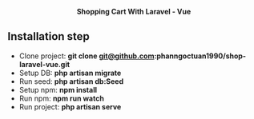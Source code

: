 <p align="center"><strong>Shopping Cart With Laravel - Vue</strong></p>

## Installation step
- Clone project: <b>git clone git@github.com:phanngoctuan1990/shop-laravel-vue.git</b>
- Setup DB: <b>php artisan migrate</b>
- Run seed: <b>php artisan db:Seed</b>
- Setup npm: <b>npm install</b>
- Run npm: <b>npm run watch</b>
- Run project: <b>php artisan serve</b>
